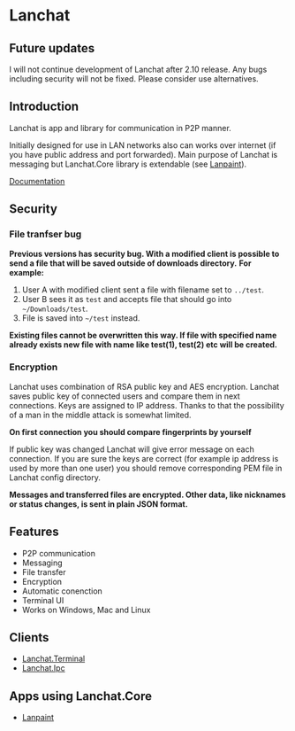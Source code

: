 # Lanchat

## Future updates

I will not continue development of Lanchat after 2.10 release. Any bugs including security will not be fixed. Please consider use alternatives.

## Introduction

Lanchat is app and library for communication in P2P manner.

Initially designed for use in LAN networks also can works over internet (if you have public address and port forwarded).
Main purpose of Lanchat is messaging but Lanchat.Core library is extendable (see [Lanpaint](https://github.com/tof4/Lanpaint)).

[Documentation](https://youkai.pl/lanchat/)

## Security

### File tranfser bug

**Previous versions has security bug. With a modified client is possible to send a file that will be saved outside of downloads directory.**
**For example:**
1. User A with modified client sent a file with filename set to `../test`.
2. User B sees it as `test` and accepts file that should go into `~/Downloads/test`.
3. File is saved into `~/test` instead.

**Existing files cannot be overwritten this way. If file with specified name already exists new file with name like test(1), test(2) etc will be created.**

### Encryption

Lanchat uses combination of RSA public key and AES encryption.
Lanchat saves public key of connected users and compare them in next connections. Keys are assigned to IP address.
Thanks to that the possibility of a man in the middle attack is somewhat limited.

**On first connection you should compare fingerprints by yourself**

If public key was changed Lanchat will give error message on each connection. If you are sure the keys are correct (for
example ip address is used by more than one user)
you should remove corresponding PEM file in Lanchat config directory.

**Messages and transferred files are encrypted. Other data, like nicknames or status changes, is sent in plain JSON format.**

## Features

* P2P communication
* Messaging
* File transfer
* Encryption
* Automatic conenction
* Terminal UI
* Works on Windows, Mac and Linux

## Clients

* [Lanchat.Terminal](Docs/Clients/Terminal.md)
* [Lanchat.Ipc](Docs/Clients/Ipc.md)

## Apps using Lanchat.Core

* [Lanpaint](https://github.com/tof4/Lanpaint)